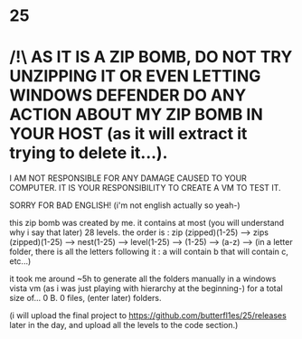 # 25


# /!\ AS IT IS A ZIP BOMB, DO NOT TRY UNZIPPING IT OR EVEN LETTING WINDOWS DEFENDER DO ANY ACTION ABOUT MY ZIP BOMB IN YOUR HOST (as it will extract it trying to delete it...).
I AM NOT RESPONSIBLE FOR ANY DAMAGE CAUSED TO YOUR COMPUTER. IT IS YOUR RESPONSIBILITY TO CREATE A VM TO TEST IT.

SORRY FOR BAD ENGLISH! (i'm not english actually so yeah-)

this zip bomb was created by me. it contains at most (you will understand why i say that later) 28 levels.
the order is : zip (zipped)(1-25) --> zips (zipped)(1-25) --> nest(1-25) --> level(1-25) --> (1-25) --> (a-z) --> (in a letter folder, there is all the letters following it : a will contain b that will contain c, etc...)

it took me around ~5h to generate all the folders manually in a windows vista vm (as i was just playing with hierarchy at the beginning-) for a total size of... 0 B.
0 files, (enter later) folders.

(i will upload the final project to https://github.com/butterfl1es/25/releases later in the day, and upload all the levels to the code section.)
